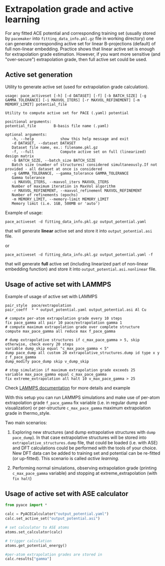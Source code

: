 # Extrapolation grade and active learning 

For any fitted ACE potential and corresponding training set 
(usually stored by `pacemaker` into `fitting_data_info.pkl.gz` file in working directory)
one can generate corresponding active set for linear B-projections (default) of full non-linear embedding.
Practice shows that linear active set is enough for extrapolation grade estimation.
However, if you want more sensitive (and "over-secure") extrapolation grade, then full active set could be used.



## Active set generation

Utility to generate active set (used for extrapolation grade calculation).

```
usage: pace_activeset [-h] [-d DATASET] [-f] [-b BATCH_SIZE] [-g GAMMA_TOLERANCE] [-i MAXVOL_ITERS] [-r MAXVOL_REFINEMENT] [-m MEMORY_LIMIT] potential_file

Utility to compute active set for PACE (.yaml) potential

positional arguments:
potential_file        B-basis file name (.yaml)

optional arguments:
   -h, --help            show this help message and exit
   -d DATASET, --dataset DATASET
   Dataset file name, ex.: filename.pkl.gz
   -f, --full            Compute active set on full (linearized) design matrix
   -b BATCH_SIZE, --batch_size BATCH_SIZE
   Batch size (number of structures) considered simultaneously.If not provided - all dataset at once is considered
   -g GAMMA_TOLERANCE, --gamma_tolerance GAMMA_TOLERANCE
   Gamma tolerance
   -i MAXVOL_ITERS, --maxvol_iters MAXVOL_ITERS
   Number of maximum iteration in MaxVol algorithm
   -r MAXVOL_REFINEMENT, --maxvol_refinement MAXVOL_REFINEMENT
   Number of refinements (epochs)
   -m MEMORY_LIMIT, --memory-limit MEMORY_LIMIT
   Memory limit (i.e. 1GB, 500MB or 'auto')
```

Example of usage:

```
pace_activeset -d fitting_data_info.pkl.gz output_potential.yaml
```
that will generate **linear** active set and store it into `output_potential.asi` file.

or

```
pace_activeset -d fitting_data_info.pkl.gz output_potential.yaml -f
```
that will generate **full** active set (including linearized part of non-linear embedding function)
and store it into `output_potential.asi.nonlinear` file.

## Usage of active set with LAMMPS 

Example of usage of active set with LAMMPS
```
pair_style  pace/extrapolation
pair_coeff  * * output_potential.yaml output_potential.asi Al Cu

# compute per-atom extrapolation grade every 10 steps
fix pace_gamma all pair 10 pace/extrapolation gamma 1
# compute maximum extrapolation grade over complete structure
compute max_pace_gamma all reduce max f_pace_gamma

# dump extrapolative structures if c_max_pace_gamma > 5, skip otherwise, check every 20 steps 
variable dump_skip equal "c_max_pace_gamma < 5"
dump pace_dump all custom 20 extrapolative_structures.dump id type x y z f_pace_gamma
dump_modify pace_dump skip v_dump_skip

# stop simulation if maximum extrapolation grade exceeds 25
variable max_pace_gamma equal c_max_pace_gamma
fix extreme_extrapolation all halt 10 v_max_pace_gamma > 25
```

Check [LAMMPS documentation](https://docs.lammps.org/latest/pair_pace.html) for more details and example

With this setup you can run LAMMPS simulations and make use of per-atom extrapolation grade `f_pace_gamma` fix variable 
(i.e. in regular dump and visualization) or per-structure `c_max_pace_gamma` maximum extrapolation grade in thermo_style.

Two main scenarios:

1. Exploring new structures (and dump extrapolative structures with `dump pace_dump`).
In that case extrapolative structures will be stored into `extrapolative_structures.dump` file, that could be loaded 
(i.e. with ASE) and DFT calculations could be performed with the tools of your choice.
New DFT data can be added to training set and potential can be re-fitted (or up-fitted).
This scenario is called *active learning.* 

2. Performing normal simulations, observing extrapolation grade (printing `c_max_pace_gamma` variable)
and stopping at extreme_extrapolation (with `fix halt`)  

## Usage of active set with ASE calculator

```python
from pyace import *

calc = PyACECalculator("output_potential.yaml")
calc.set_active_set("output_potential.asi")

# set calculator to ASE atoms
atoms.set_calculator(calc)

# trigger calculation
atoms.get_potential_energy()

#per-atom extrapolation grades are stored in
calc.results["gamma"]
```
